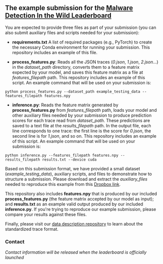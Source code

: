 ## The example submission for the **[Malware Detection In the Wild Leaderboard](https://malwaredetectioninthewild.github.io/)**

You are expected to provide three files as part of your submission (you can also submit auxiliary files and scripts needed for your submission):

* **requirements.txt** A list of required packages (e.g., PyTorch) to create the necessary Conda environment for running your submission. This repository includes an example of this file.

* **process_features.py**: Reads all the JSON traces (*0.json*, *1.json*, *2.json*...) in the *dataset_path* directory, converts them to a feature matrix expected by your model, and saves this feature matrix as a file at *features_filepath* path. This repository includes an example of this script. An example command that will be used on your submission is:

`python process_features.py --dataset_path example_testing_data --features_filepath features.npy`

* **inference.py**: Reads the feature matrix generated by **process_features.py** from *features_filepath* path, loads your model and other auxiliary files needed by your submission to produce prediction scores for each trace read from *dataset_path*. These predictions are saved to a text file at the *results_filepath* path. In the output file, each line corresponds to one trace: the first line is the score for *0.json*, the second line is for *1.json*, and so on. This repository includes an example of this script. An example command that will be used on your submission is:

`python inference.py --features_filepath features.npy --results_filepath results.txt --device cuda`

Based on this submission format, we have provided a small dataset (*example_testing_data*), auxiliary scripts, and files to demonstrate how to structure a submission. Please download and extract the *auxiliary_files* needed to reproduce this example from this [Dropbox link](https://www.dropbox.com/scl/fi/b37ovcwz53psot2rz1r85/auxiliary_files.zip?rlkey=x5g39stfpxc6enuuhukbeydy0&st=r3jkka0z&dl=1).


This repository also includes **features.npy** that is produced by our included **process_features.py** (the feature matrix accepted by our model as input); and **results.txt** as an example valid output produced by our included **inference.py**. If you're trying to reproduce our example submission, please compare your results against these files.

Finally, please visit our [data description repository](https://github.com/malwaredetectioninthewild/explore_data) to learn about the standardized trace format.

<h3> Contact </h3>

*Contact information will be released when the leaderboard is officially launched*
